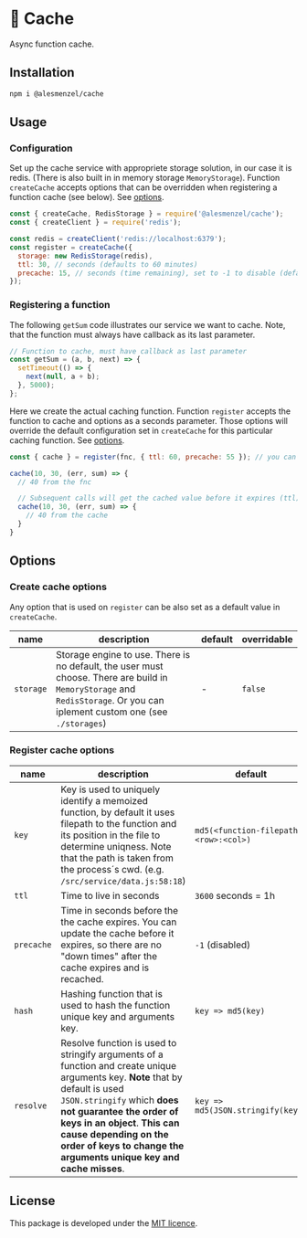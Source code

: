 # 🎲 Cache

Async function cache.

## Installation

```bash
npm i @alesmenzel/cache
```

## Usage

### Configuration

Set up the cache service with appropriete storage solution, in our case it is redis. (There is also built in in memory storage `MemoryStorage`). Function `createCache` accepts options that can be overridden when registering a function cache (see below). See [options](#options).

```js
const { createCache, RedisStorage } = require('@alesmenzel/cache');
const { createClient } = require('redis');

const redis = createClient('redis://localhost:6379');
const register = createCache({
  storage: new RedisStorage(redis),
  ttl: 30, // seconds (defaults to 60 minutes)
  precache: 15, // seconds (time remaining), set to -1 to disable (defaults to -1)
});
```

### Registering a function

The following `getSum` code illustrates our service we want to cache. Note, that the function must
always have callback as its last parameter.

```js
// Function to cache, must have callback as last parameter
const getSum = (a, b, next) => {
  setTimeout(() => {
    next(null, a + b);
  }, 5000);
};
```

Here we create the actual caching function. Function `register` accepts the function to cache and options as a seconds parameter. Those options will override the default configuration set in `createCache` for this particular caching function. See [options](#options).

```js
const { cache } = register(fnc, { ttl: 60, precache: 55 }); // you can also override the defaults

cache(10, 30, (err, sum) => {
  // 40 from the fnc

  // Subsequent calls will get the cached value before it expires (ttl)
  cache(10, 30, (err, sum) => {
    // 40 from the cache
  }
}

```

## Options

### Create cache options

Any option that is used on `register` can be also set as a default value in `createCache`.

| name      | description                                                                                                                                                                | default | overridable |
| --------- | -------------------------------------------------------------------------------------------------------------------------------------------------------------------------- | ------- | ----------- |
| `storage` | Storage engine to use. There is no default, the user must choose. There are build in `MemoryStorage` and `RedisStorage`. Or you can iplement custom one (see `./storages`) | -       | `false`     |

### Register cache options

| name       | description                                                                                                                                                                                                                                                                                                          | default                                | overridable |
| ---------- | -------------------------------------------------------------------------------------------------------------------------------------------------------------------------------------------------------------------------------------------------------------------------------------------------------------------- | -------------------------------------- | ----------- |
| `key`      | Key is used to uniquely identify a memoized function, by default it uses filepath to the function and its position in the file to determine uniqness. Note that the path is taken from the process´s cwd. (e.g. `/src/service/data.js:58:18`)                                                                        | `md5(<function-filepath>:<row>:<col>)` | `true`      |
| `ttl`      | Time to live in seconds                                                                                                                                                                                                                                                                                              | `3600` seconds = 1h                    | `true`      |
| `precache` | Time in seconds before the the cache expires. You can update the cache before it expires, so there are no "down times" after the cache expires and is recached.                                                                                                                                                      | `-1` (disabled)                        | `true`      |
| `hash`     | Hashing function that is used to hash the function unique key and arguments key.                                                                                                                                                                                                                                     | `key => md5(key)`                      | `true`      |
| `resolve`  | Resolve function is used to stringify arguments of a function and create unique arguments key. **Note** that by default is used `JSON.stringify` which **does not guarantee the order of keys in an object**. **This can cause depending on the order of keys to change the arguments unique key and cache misses**. | `key => md5(JSON.stringify(key))`      | `true`      |

## License

This package is developed under the [MIT licence]('./LICENCE').
